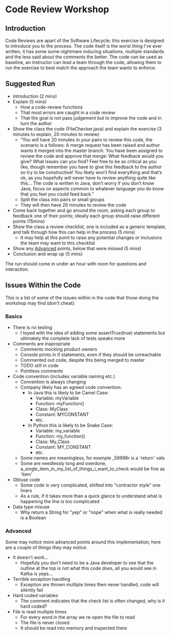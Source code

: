 # Code Review Workshop

## Introduction

Code Reviews are apart of the Software Lifecycle; this exercise is designed to introduce you to the process. The code itself is the worst thing I’ve ever written, it has some some nightmare inducing situations, multiple standards and the less said about the comments the better. The code can be used as baseline, an instructor can lead a team through the code, allowing them to run the exercise to best match the approach the team wants to enforce.

## Suggested Run
* Introduction (2 mins)
* Explain (5 mins)
  * How a code-review functions
  * That most errors are caught in a code review
  * That the goal is not pass judgement but to improve the code and in turn the author
* Show the class the code (FileChecker.java) and explain the exercise (3 minutes to explain, 20 minutes to review)
  * “You will have 20 minutes in your pairs to review this code, the scenario is a follows: A merge request has been raised and author wants it merged into the master branch. You have been assigned to review the code and approve that merge: What feedback would you give? What issues can you find? Feel free to be as critical as you like, though remember you have to give this feedback to the author so try to be constructive! You likely won’t find everything and that’s ok, as you hopefully will never have to review anything quite like this… The code is written in Java, don’t worry if you don’t know Java, focus on aspects common to whatever language you do know that you feel you could feed back.”
  * Split the class into pairs or small groups
  * They will then have 20 minutes to review the code
* Come back together and go around the room, asking each group to feedback one of their points; ideally each group should raise different points (15mins)
* Show the class a review checklist, one is included as a generic template, and talk through how this can help in the process (5 mins)
  * It may help at this point to raise any potential changes or inclusions the team may want to this checklist
* Show any [Advanced](#adv) points, below that were missed (5 mins)
* Conclusion and wrap up (5 mins)

The run should come in under an hour with room for questions and interaction.

## Issues Within the Code

This is a list of some of the issues within in the code that those doing the workshop may find (don't cheat):
### Basics
* There is no testing
   * I toyed with the idea of adding some assertTrue(true) statements but ultimately the complete lack of tests speaks more
* Comments are inapropriate 
   * Comments mocking product owners
   * Console prints in if statements, even if they should be unreachable
   * Commented out code, despite this being merged to master
   * TODO still in code
   * Pointless comments
* Code convention (includes variable naming etc.)
   * Convention is always changing
   * Company likely has an agreed code convention:
      * In Java this is likely to be Camel Case:
         * Variable: myVariable
         * Function: myFunction()
         * Class: MyClass
         * Constant: MYCONSTANT
         * etc.
      * In Python this is likely to be Snake Case:
         * Variable: my_variable
         * Function: my_function()
         * Class: My_Class
         * Constant: MY_CONSTANT
         * etc.
   * Some names are meaningless, for example _59998r is a 'return' vale
   * Some are needlessly long and overdone, a_single_item_in_my_list_of_things_i_want_to_check would be fine as 'item'
* Obtuse code
   * Some code is very complicated, shifted into "contractor style" one liners
   * As a rule, if it takes more than a quick glance to understand what is happening the line is too complicated
* Data type misuse
   * Why return a String for "yep" or "nope" when what is really needed is a Boolean

### Advanced <a name="adv"></a>
Some may notice more advanced points around this implementation; here are a couple of things they may notice:
 
* It doesn't work...
   * Hopefuly you don't need to be a Java developer to see that the outline at the top is not what this code does, all you would see in Kafka is yeps...
* Terrible exception handling
   * Exception are thrown multiple times then never handled, code will silently fail
* Hard coded variables
   * The comment indicates that the check list is often changed, why is it hard coded?
* File is read multiple times
   * For every word in the array we re-open the file to read
   * The file is never closed
   * It should be read into memory and inspected there